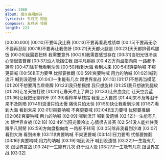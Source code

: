 ```yaml
---
year: 2008
album: 后青春期的诗
lyricist: 五月天 阿信
composer: 五月天 怪兽
length: 223
---
```

[00:00.000]
[00:10]不要叫我比赛
[00:13]不要再看我成绩单
[00:15]不要再无奈 不要再忍耐
[00:18]不要再让我伤肝
[00:21]天天都火腿蛋
[00:23]天天都排骨鸡腿饭
[00:26]我需要扭转 我需要意外
[00:29]我需要感觉存在
[00:31]当阳光很冷淡 心情很吉普赛
[00:37]没人能挡住我 跟平凡掰掰
[00:42]方向盘指向南 一路都不转弯
[00:47]除非我看到沙滩
[00:50]看到大海 看到未来
[00:54]!爽要呐喊 不爽更要喊
[00:56]!压力要甩 忧郁要推翻
[00:59]!爽要呐喊 用力的呐喊
[01:02]!喊到流汗 喊到没遗憾
[01:04]!一生能有几次 跟世界宣战
[01:10]
[01:17]不想再当模范
[01:20]不想要再当乖乖牌
[01:23]我只想摇摆 我只想旋转
[01:25]我只想骇到腿软
[01:28]让冬天被打败
[01:31]让春天冲上了舞台
[01:33]让热血变红 让天空变蓝
[01:36]让我把无聊炸开
[01:39]看羚羊草枝摆 我爱上大自然
[01:44]来不及等泪干 来不及防晒
[01:49]浪漫只怕太慢 痛快只怕太快
[01:55]快让我看到沙滩
[01:57]看到大海 看到未来
[02:01]!爽要呐喊 不爽更要喊
[02:04]!压力要甩 忧郁要推翻
[02:06]!爽要呐喊 用力的呐喊
[02:09]!喊到流汗 喊到没遗憾
[02:12]!一生能有几次 跟世界宣战
[02:18]
[02:49]当阳光很冷淡 心情很吉普赛
[02:54]没人能挡住我 跟平凡掰掰
[02:59]方向盘指向南 一路都不转弯
[03:05]除非我看到沙滩
[03:07]看到大海 看到未来
[03:11]!爽要呐喊 不爽更要喊
[03:14]!压力要甩 忧郁要推翻
[03:16]!爽要呐喊 用力的呐喊
[03:19]!喊到流汗 喊到没遗憾
[03:22]!一生能有几次 跟世界宣战
[03:24]!一生能有几次 终于没人管
[03:27]!一生能有几次 跟世界宣战
[03:32]